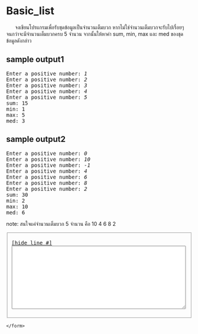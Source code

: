 <div id="current" aria-labelledby="ui-id-17" role="tabpanel" class="ui-tabs-panel ui-corner-bottom ui-widget-content" aria-hidden="false">
    <form method="post" action="/elab/lab/submit/1023/11634/19104/" enctype="multipart/form-data" autocomplete="off">
      <div id="assignment-body">
        <input type="hidden" name="csrfmiddlewaretoken" value="GVMDiljvzFfszblcTXpQhoMWLqYihUzN5xaKJixOPiHhHP6DJ5KTlKBWN8ZoZZPn">
        <h1>Basic_list</h1><p>&nbsp;&nbsp;&nbsp;&nbsp;&nbsp;&nbsp;จงเขียนโปรแกรมเพื่อรับชุดข้อมูลเป็นจำนวนเต็มบวก หากไม่ใช่จำนวนเต็มบวกจะรับไปเรื่อยๆ จนกว่าจะมีจำนวนเต็มบวกครบ 5 จำนวน จากนั้นให้หาค่า sum, min, max และ med ของชุดข้อมูลดังกล่าว  </p><h2>sample output1</h2><p></p><pre class="output">Enter a positive number: <em>1</em>
Enter a positive number: <em>2</em>
Enter a positive number: <em>3</em>
Enter a positive number: <em>4</em>
Enter a positive number: <em>5</em>
sum: 15
min: 1
max: 5
med: 3
</pre><p></p><h2>sample output2</h2><p></p><pre class="output">Enter a positive number: <em>0</em>
Enter a positive number: <em>10</em>
Enter a positive number: <em>-1</em>
Enter a positive number: <em>4</em>
Enter a positive number: <em>6</em>
Enter a positive number: <em>8</em>
Enter a positive number: <em>2</em>
sum: 30
min: 2
max: 10
med: 6
</pre>
note: สนใจแค่จำนวนเต็มบวก 5 จำนวน คือ 10 4 6 8 2<p></p><p></p><fieldset><pre><div class="code-menu"><a href="#" class="lineno-toggle">[hide line #]</a></div><code class="source"><textarea class="codeblank" cols="56" name="b1" rows="11" wrap="off" autocomplete="off"></textarea></code></pre></fieldset><p></p> 
      </div>
      
      
    </form>
  </div>